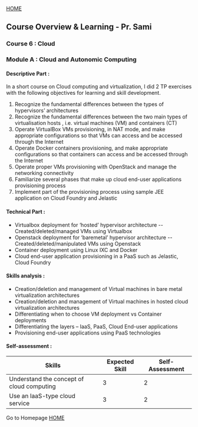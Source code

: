 
[HOME](./index.md)

## Course Overview & Learning - Pr. Sami

### Course 6 : Cloud
### Module A : Cloud and Autonomic Computing

#### Descriptive Part :

In a short course on Cloud computing and virtualization, I did 2 TP exercises with the following objectives for learning and skill development.
1. Recognize the fundamental differences between the types of hypervisors’ architectures
2. Recognize the fundamental differences between the two main types of virtualisation hosts , i.e. virtual machines (VM) and containers (CT)
3. Operate VirtualBox VMs provisioning, in NAT mode, and make appropriate configurations so that VMs can access and be accessed through the Internet
4. Operate Docker containers provisioning, and make appropriate configurations so that containers can access and be accessed through the Internet
5. Operate proper VMs provisioning with OpenStack and manage the networking connectivity
6. Familiarize several phases that make up cloud end-user applications provisioning process
7. Implement part of the provisioning process using sample JEE application on Cloud Foundry and Jelastic


#### Technical Part :
- Virtualbox deployment for ‘hosted’ hypervisor architecture
-- Created/deleted/managed VMs using Virtualbox
- Openstack deployment for ‘baremetal’ hypervisor architecture
-- Created/deleted/manipulated VMs using Openstack
- Container deployment using Linux IXC and Docker
- Cloud end-user application provisioning in a PaaS such as Jelastic, Cloud Foundry


#### Skills analysis : 

- Creation/deletion and management of Virtual machines in bare metal virtualization architectures
- Creation/deletion and management of Virtual machines in hosted cloud virtualization architectures
- Differentiating when to choose VM deployment vs Container deployments
- Differentiating the layers – IaaS, PaaS, Cloud End-user applications
- Provisioning end-user applications using PaaS technologies


#### Self-assessment :


|Skills|Expected Skill|Self-Assessment|
|----------|-----------|---------|
|Understand the concept of cloud computing|3|2|
|Use an IaaS-type cloud service|3|2|


Go to Homepage [HOME](./index.md)
